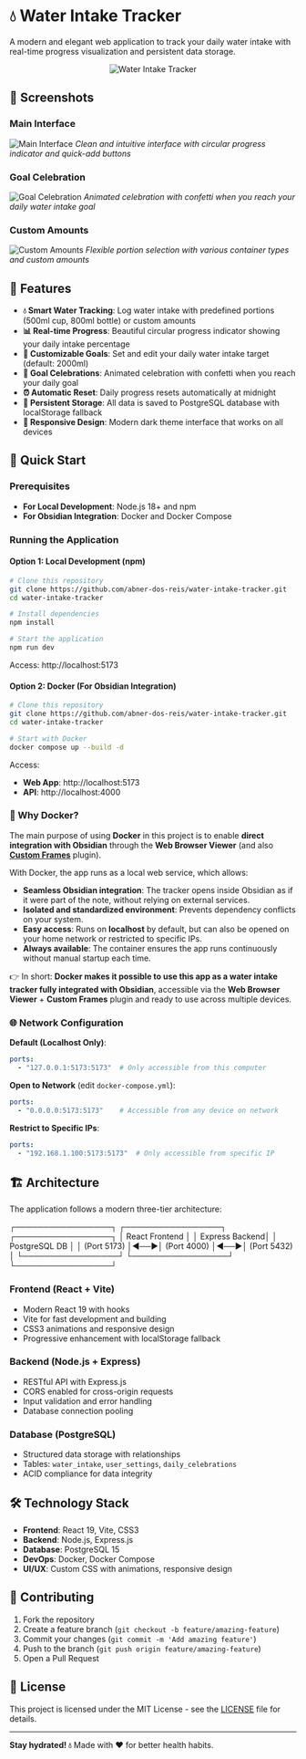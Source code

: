 # 💧 Water Intake Tracker

A modern and elegant web application to track your daily water intake with real-time progress visualization and persistent data storage.

<p align="center">
  <img src="./water.png" alt="Water Intake Tracker" />
</p>

## 📸 Screenshots

### Main Interface
![Main Interface](./screenshots/main-interface.png)
*Clean and intuitive interface with circular progress indicator and quick-add buttons*

### Goal Celebration
![Goal Celebration](./screenshots/goal-celebration.png)
*Animated celebration with confetti when you reach your daily water intake goal*

### Custom Amounts
![Custom Amounts](./screenshots/custom-amounts.png)
*Flexible portion selection with various container types and custom amounts*

## 🌟 Features

- **💧 Smart Water Tracking**: Log water intake with predefined portions (500ml cup, 800ml bottle) or custom amounts
- **📊 Real-time Progress**: Beautiful circular progress indicator showing your daily intake percentage
- **🎯 Customizable Goals**: Set and edit your daily water intake target (default: 2000ml)
- **🎉 Goal Celebrations**: Animated celebration with confetti when you reach your daily goal
- **⏰ Automatic Reset**: Daily progress resets automatically at midnight
- **💾 Persistent Storage**: All data is saved to PostgreSQL database with localStorage fallback
- **📱 Responsive Design**: Modern dark theme interface that works on all devices

## 🚀 Quick Start

### Prerequisites
- **For Local Development**: Node.js 18+ and npm
- **For Obsidian Integration**: Docker and Docker Compose

### Running the Application

#### Option 1: Local Development (npm)
```bash
# Clone this repository
git clone https://github.com/abner-dos-reis/water-intake-tracker.git
cd water-intake-tracker

# Install dependencies
npm install

# Start the application
npm run dev
```

Access: http://localhost:5173

#### Option 2: Docker (For Obsidian Integration)
```bash
# Clone this repository
git clone https://github.com/abner-dos-reis/water-intake-tracker.git
cd water-intake-tracker

# Start with Docker
docker compose up --build -d
```

Access: 
- **Web App**: http://localhost:5173
- **API**: http://localhost:4000

### 🤔 Why Docker?

The main purpose of using **Docker** in this project is to enable **direct integration with Obsidian** through the **Web Browser Viewer** (and also **[Custom Frames](https://obsidian.md/plugins?id=obsidian-custom-frames)** plugin).

With Docker, the app runs as a local web service, which allows:

- **Seamless Obsidian integration**: The tracker opens inside Obsidian as if it were part of the note, without relying on external services.  
- **Isolated and standardized environment**: Prevents dependency conflicts on your system.  
- **Easy access**: Runs on **localhost** by default, but can also be opened on your home network or restricted to specific IPs.  
- **Always available**: The container ensures the app runs continuously without manual startup each time.  

👉 In short: **Docker makes it possible to use this app as a water intake tracker fully integrated with Obsidian**, accessible via the **Web Browser Viewer** + **Custom Frames** plugin and ready to use across multiple devices.


### 🌐 Network Configuration

**Default (Localhost Only)**:
```yaml
ports:
  - "127.0.0.1:5173:5173"  # Only accessible from this computer
```

**Open to Network** (edit `docker-compose.yml`):
```yaml
ports:
  - "0.0.0.0:5173:5173"    # Accessible from any device on network
```

**Restrict to Specific IPs**:
```yaml
ports:
  - "192.168.1.100:5173:5173"  # Only accessible from specific IP
```

## 🏗️ Architecture

The application follows a modern three-tier architecture:

┌─────────────────┐ ┌─────────────────┐ ┌─────────────────┐
│ React Frontend │ │ Express Backend│ │ PostgreSQL DB │
│ (Port 5173) │◄──►│ (Port 4000) │◄──►│ (Port 5432) │
└─────────────────┘ └─────────────────┘ └─────────────────┘

### Frontend (React + Vite)
- Modern React 19 with hooks
- Vite for fast development and building
- CSS3 animations and responsive design
- Progressive enhancement with localStorage fallback

### Backend (Node.js + Express)
- RESTful API with Express.js
- CORS enabled for cross-origin requests
- Input validation and error handling
- Database connection pooling

### Database (PostgreSQL)
- Structured data storage with relationships
- Tables: `water_intake`, `user_settings`, `daily_celebrations`
- ACID compliance for data integrity

## 🛠️ Technology Stack

- **Frontend**: React 19, Vite, CSS3
- **Backend**: Node.js, Express.js
- **Database**: PostgreSQL 15
- **DevOps**: Docker, Docker Compose
- **UI/UX**: Custom CSS with animations, responsive design

## 🤝 Contributing

1. Fork the repository
2. Create a feature branch (`git checkout -b feature/amazing-feature`)
3. Commit your changes (`git commit -m 'Add amazing feature'`)
4. Push to the branch (`git push origin feature/amazing-feature`)
5. Open a Pull Request

## 📄 License

This project is licensed under the MIT License - see the [LICENSE](LICENSE) file for details.

---

**Stay hydrated! 💧** Made with ❤️ for better health habits.

